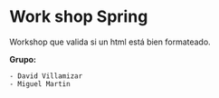 # Work shop Spring
Workshop que valida si un html está bien formateado.

**Grupo:**
```
- David Villamizar
- Miguel Martin
```
